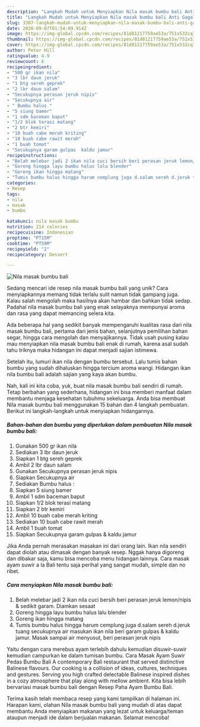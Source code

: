 ```yaml
---
description: "Langkah Mudah untuk Menyiapkan Nila masak bumbu bali Anti Gagal"
title: "Langkah Mudah untuk Menyiapkan Nila masak bumbu bali Anti Gagal"
slug: 3307-langkah-mudah-untuk-menyiapkan-nila-masak-bumbu-bali-anti-gagal
date: 2020-09-07T01:54:09.914Z
image: https://img-global.cpcdn.com/recipes/81d81217759ae53a/751x532cq70/nila-masak-bumbu-bali-foto-resep-utama.jpg
thumbnail: https://img-global.cpcdn.com/recipes/81d81217759ae53a/751x532cq70/nila-masak-bumbu-bali-foto-resep-utama.jpg
cover: https://img-global.cpcdn.com/recipes/81d81217759ae53a/751x532cq70/nila-masak-bumbu-bali-foto-resep-utama.jpg
author: Peter Hill
ratingvalue: 4.9
reviewcount: 6
recipeingredient:
- "500 gr ikan nila"
- "3 lbr daun jeruk"
- "1 btg sereh geprek"
- "2 lbr daun salam"
- "Secukupnya perasan jeruk nipis"
- "Secukupnya air"
- " Bumbu halus "
- "5 siung bamer"
- "1 sdm baceman baput"
- "1/2 blok terasi matang"
- "2 btr kemiri"
- "10 buah cabe merah kriting"
- "10 buah cabe rawit merah"
- "1 buah tomat"
- "Secukupnya garam gulpas  kaldu jamur"
recipeinstructions:
- "Belah melebar jadi 2 ikan nila cuci bersih beri perasan jeruk lemon/nipis &amp; sedikit garam. Diamkan sesaat"
- "Goreng hingga layu bumbu halus lalu blender"
- "Goreng ikan hingga matang"
- "Tumis bumbu halus hingga harum cemplung juga d.salam sereh d.jeruk tuang secukupnya air masukan ikan nila beri garam gulpas &amp; kaldu jamur. Masak sampai air menyusut, beri perasan jeruk nipis"
categories:
- Resep
tags:
- nila
- masak
- bumbu

katakunci: nila masak bumbu 
nutrition: 214 calories
recipecuisine: Indonesian
preptime: "PT15M"
cooktime: "PT59M"
recipeyield: "2"
recipecategory: Dessert

---
```



![Nila masak bumbu bali](https://img-global.cpcdn.com/recipes/81d81217759ae53a/751x532cq70/nila-masak-bumbu-bali-foto-resep-utama.jpg)

Sedang mencari ide resep nila masak bumbu bali yang unik? Cara menyiapkannya memang tidak terlalu sulit namun tidak gampang juga. Kalau salah mengolah maka hasilnya akan hambar dan bahkan tidak sedap. Padahal nila masak bumbu bali yang enak selayaknya mempunyai aroma dan rasa yang dapat memancing selera kita.

Ada beberapa hal yang sedikit banyak mempengaruhi kualitas rasa dari nila masak bumbu bali, pertama dari jenis bahan, selanjutnya pemilihan bahan segar, hingga cara mengolah dan menyajikannya. Tidak usah pusing kalau mau menyiapkan nila masak bumbu bali enak di rumah, karena asal sudah tahu triknya maka hidangan ini dapat menjadi sajian istimewa.

Setelah itu, lumuri ikan nila dengan bumbu tersebut. Lalu tumis bahan bumbu yang sudah dihaluskan hingga tercium aroma wangi. Hidangan ikan nila bumbu bali adalah sajian yang kaya akan bumbu.


Nah, kali ini kita coba, yuk, buat nila masak bumbu bali sendiri di rumah. Tetap berbahan yang sederhana, hidangan ini bisa memberi manfaat dalam membantu menjaga kesehatan tubuhmu sekeluarga. Anda bisa membuat Nila masak bumbu bali menggunakan 15 bahan dan 4 langkah pembuatan. Berikut ini langkah-langkah untuk menyiapkan hidangannya.

<!--inarticleads1-->

##### Bahan-bahan dan bumbu yang diperlukan dalam pembuatan Nila masak bumbu bali:

1. Gunakan 500 gr ikan nila
1. Sediakan 3 lbr daun jeruk
1. Siapkan 1 btg sereh geprek
1. Ambil 2 lbr daun salam
1. Gunakan Secukupnya perasan jeruk nipis
1. Siapkan Secukupnya air
1. Sediakan  Bumbu halus :
1. Siapkan 5 siung bamer
1. Ambil 1 sdm baceman baput
1. Siapkan 1/2 blok terasi matang
1. Siapkan 2 btr kemiri
1. Ambil 10 buah cabe merah kriting
1. Sediakan 10 buah cabe rawit merah
1. Ambil 1 buah tomat
1. Siapkan Secukupnya garam gulpas &amp; kaldu jamur


Jika Anda pernah merasakan masakan ini dari orang lain. Ikan nila sendiri dapat diolah atau dimasak dengan banyak resep. Nggak hanya digoreng dan dibakar saja, kamu bisa mencoba menu hidangan lainnya. Cara masak ayam suwir a la Bali tentu saja perihal yang sangat mudah, simple dan no ribet. 

<!--inarticleads2-->

##### Cara menyiapkan Nila masak bumbu bali:

1. Belah melebar jadi 2 ikan nila cuci bersih beri perasan jeruk lemon/nipis &amp; sedikit garam. Diamkan sesaat
1. Goreng hingga layu bumbu halus lalu blender
1. Goreng ikan hingga matang
1. Tumis bumbu halus hingga harum cemplung juga d.salam sereh d.jeruk tuang secukupnya air masukan ikan nila beri garam gulpas &amp; kaldu jamur. Masak sampai air menyusut, beri perasan jeruk nipis


Yaitu dengan cara merebus ayam terlebih dahulu kemudian disuwir-suwir kemudian campurkan ke dalam tumisan bumbu. Cara Masak Ayam Suwir Pedas Bumbu Bali  A contemporary Bali restaurant that served distinctive Balinese flavours. Our cooking is a collision of ideas, cultures, techniques and gestures. Serving you high crafted delectable Balinese inspired dishes in a cozy atmosphere that play along with mellow ambient. Kita bisa lebih bervariasi masak bumbu bali dengan Resep Paha Ayam Bumbu Bali. 

Terima kasih telah membaca resep yang kami tampilkan di halaman ini. Harapan kami, olahan Nila masak bumbu bali yang mudah di atas dapat membantu Anda menyiapkan makanan yang lezat untuk keluarga/teman ataupun menjadi ide dalam berjualan makanan. Selamat mencoba!

